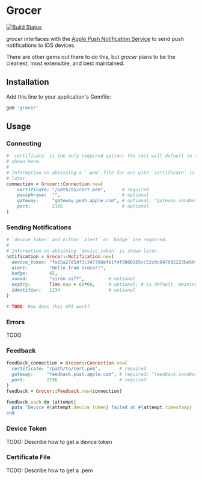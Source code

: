 # Grocer

[![Build Status](https://secure.travis-ci.org/highgroove/grocer.png)](http://travis-ci.org/highgroove/grocer)

*grocer* interfaces with the [Apple Push Notification
Service](http://developer.apple.com/library/mac/#documentation/NetworkingInternet/Conceptual/RemoteNotificationsPG/ApplePushService/ApplePushService.html)
to send push notifications to iOS devices.

There are other gems out there to do this, but *grocer* plans to be the
cleanest, most extensible, and best maintained.

## Installation

Add this line to your application's Gemfile:

```ruby
gem 'grocer'
```

## Usage

### Connecting

```ruby
# `certificate` is the only required option; the rest will default to the values
# shown here.
#
# Information on obtaining a `.pem` file for use with `certificate` is shown
# later.
connection = Grocer::Connection.new(
    certificate: "/path/to/cert.pem",      # required
    passphrase:  "",                       # optional
    gateway:     "gateway.push.apple.com", # optional; "gateway.sandbox.push.apple.com" for development
    port:        2195                      # optional
)
```

### Sending Notifications

```ruby
# `device_token` and either `alert` or `badge` are required.
#
# Information on obtaining `device_token` is shown later.
notification = Grocer::Notification.new(
  device_token: "fe15a27d5df3c34778defb1f4f3880265cc52c0c047682223be59fb68500a9a2",
  alert:        "Hello from Grocer!",
  badge:        42,
  sound:        "siren.aiff",         # optional
  expiry:       Time.now + 60*60,     # optional; 0 is default, meaning the message is not stored
  identifier:   1234                  # optional
)

# TODO: How does this API work?
```

### Errors

TODO

### Feedback

```ruby
feedback_connection = Grocer::Connection.new(
  certificate: "/path/to/cert.pem",       # required
  gateway:     "feedback.push.apple.com", # required; "feedback.sandbox.push.apple.com" for development
  port:        2196                       # required
)
feedback = Grocer::Feedback.new(connection)

feedback.each do |attempt|
  puts "Device #{attempt.device_token} failed at #{attempt.timestamp}
end
```

### Device Token

TODO: Describe how to get a device token

### Certificate File

TODO: Describe how to get a .pem
